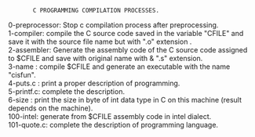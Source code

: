           C PROGRAMMING COMPILATION PROCESSES.

0-preprocessor: Stop c compilation process after preprocessing.<br />
1-compiler: compile  the C source code saved in the variable "CFILE" and save it with the source file name but with ".o" extension .<br />
2-assembler: Generate the assembly code of the C source code assigned to $CFILE and save with original name with & ".s" extension.<br />
3-name : compile $CFILE and generate an executable with the name "cisfun".<br />
4-puts.c : print a proper description of programming.<br />
5-printf.c: complete the description.<br />
6-size : print the size in byte of  int data type in 
C on this machine (result depends on the machine).<br />
100-intel: generate from $CFILE assembly code in intel dialect.<br />
101-quote.c: complete the description of programming language.<br />
